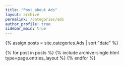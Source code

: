 ```yaml
---
title: "Post about Ads"
layout: archive
permalink: /categories/ads
author_profile: true
sidebar_main: true
---
```


{% assign posts = site.categories.Ads | sort:"date" %}

{% for post in posts %}
  {% include archive-single.html type=page.entries_layout %}
{% endfor %}
